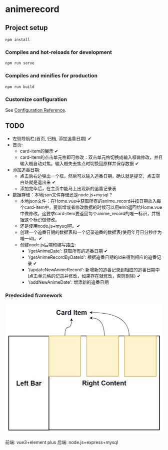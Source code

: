 # animerecord

## Project setup
```
npm install
```

### Compiles and hot-reloads for development
```
npm run serve
```

### Compiles and minifies for production
```
npm run build
```

### Customize configuration
See [Configuration Reference](https://cli.vuejs.org/config/).

## TODO
* 左侧导航栏(首页, 归档, 添加追番日期) ✔
* 首页:
  * card-item的展示 ✔
  * card-item的点击单元格即可修改：双击单元格切换成输入框做修改，并且输入框自动对焦。输入框失去焦点时切换回原样并保存数据 ✔
* 添加追番日期:
  * 点击后右边弹出一个框，然后可以输入追番日期，确认就是提交，点击空白处就是退出来 ✔
  * 添加完毕后，在主页中能马上出现新的追番记录表
* 数据存储：本地json文件存储还是node.js+mysql ?
  * 本地json文件：在Home.vue中获取所有的anime_record并按日期放入每个card-item中，要新增或者修改数据的时候可以用emit返回给Home.vue中做修改。这要求card-item要返回每个anime_record的唯一标识，并根据这个标识做修改。
  * 还是使用node.js+mysql吧。✔
  * 创建一个追番日期的数据表和一个记录追番的数据表(使用年月日分秒作为唯一id)。✔
  * 创建node.js后端和编写路由: 
    * '/getAnimeDate': 获取所有的追番日期 ✔
    * '/getAnimeRecordByDateId': 根据追番日期的id来得到相应的追番记录 ✔
    * '/updateNewAnimeRecord': 新增新的追番记录到相应的追番日期中(点击单元格的记录并修改，如果存在就修改，否则删除) ✔
    * '/addNewAnimeDate': 增添新的追番日期
### Predecided framework
![Alt text](framework.png)

前端: vue3+element plus
后端: node.js+express+mysql
